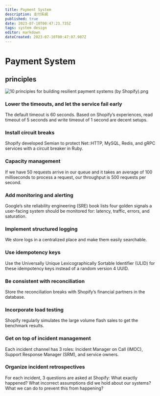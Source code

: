 ```yaml
---
title: Payment System
description: 支付系統
published: true
date: 2023-07-10T00:47:23.735Z
tags: system design
editor: markdown
dateCreated: 2023-07-10T00:47:07.907Z
---
```


# Payment System

## principles

![10 principles for building resilient payment systems (by Shopify).png](http://192.168.25.60:8000/files/file_storage/b1eee04d.png)

### Lower the timeouts, and let the service fail early
The default timeout is 60 seconds. Based on Shopify’s experiences, read timeout of 5 seconds and write timeout of 1 second are decent setups.

### Install circuit breaks
Shopify developed Semian to protect Net::HTTP, MySQL, Redis, and gRPC services with a circuit breaker in Ruby.

### Capacity management
If we have 50 requests arrive in our queue and it takes an average of 100 milliseconds to process a request, our throughput is 500 requests per second.

### Add monitoring and alerting
Google’s site reliability engineering (SRE) book lists four golden signals a user-facing system should be monitored for: latency, traffic, errors, and saturation.

### Implement structured logging
We store logs in a centralized place and make them easily searchable.

### Use idempotency keys
Use the Universally Unique Lexicographically Sortable Identifier (ULID) for these idempotency keys instead of a random version 4 UUID.

### Be consistent with reconciliation
Store the reconciliation breaks with Shopify’s financial partners in the database.

### Incorporate load testing
Shopify regularly simulates the large volume flash sales to get the benchmark results.

### Get on top of incident management
Each incident channel has 3 roles: Incident Manager on Call (IMOC), Support Response Manager (SRM), and service owners.

### Organize incident retrospectives
For each incident, 3 questions are asked at Shopify: What exactly happened? What incorrect assumptions did we hold about our systems? What we can do to prevent this from happening?